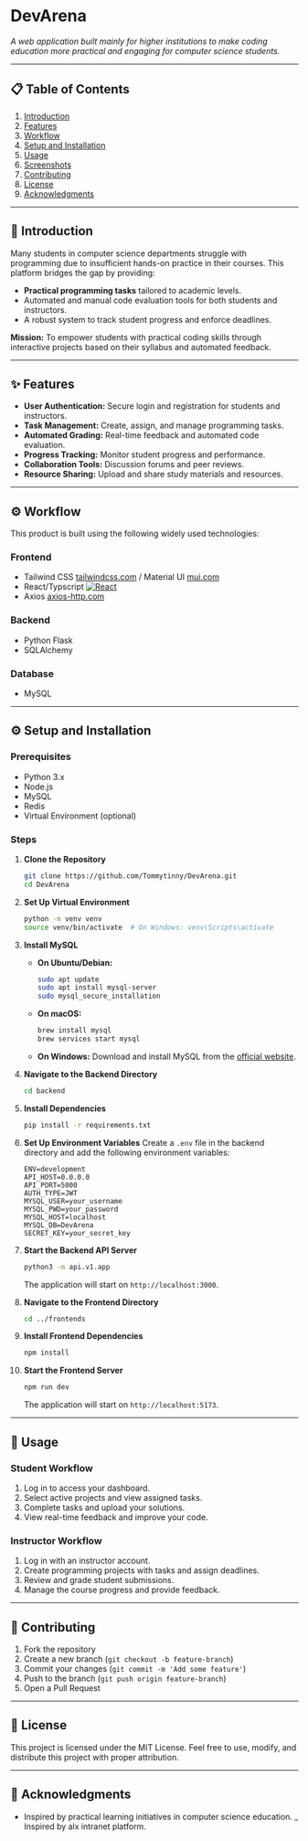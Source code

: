 # DevArena

_A web application built mainly for higher institutions to make coding education more practical and engaging for computer science students._  

---

## 📋 **Table of Contents**
1. [Introduction](#introduction)  
2. [Features](#features)  
3. [Workflow](#workflow)  
4. [Setup and Installation](#setup-and-installation)  
5. [Usage](#usage)  
6. [Screenshots](#screenshots)  
7. [Contributing](#contributing)  
8. [License](#license)  
9. [Acknowledgments](#acknowledgments)

---

## 📖 **Introduction**  
Many students in computer science departments struggle with programming due to insufficient hands-on practice in their courses. This platform bridges the gap by providing:  
- **Practical programming tasks** tailored to academic levels.  
- Automated and manual code evaluation tools for both students and instructors.  
- A robust system to track student progress and enforce deadlines.

**Mission:** To empower students with practical coding skills through interactive projects based on their syllabus and automated feedback.  

---

## ✨ **Features**
- **User Authentication:** Secure login and registration for students and instructors.
- **Task Management:** Create, assign, and manage programming tasks.
- **Automated Grading:** Real-time feedback and automated code evaluation.
- **Progress Tracking:** Monitor student progress and performance.
- **Collaboration Tools:** Discussion forums and peer reviews.
- **Resource Sharing:** Upload and share study materials and resources.

---

## ⚙️ **Workflow**

This product is built using the following widely used technologies:

### **Frontend**
- Tailwind CSS [tailwindcss.com](https://tailwindcss.com/) / Material UI [mui.com](https://mui.com/)
- React/Typscript [![React](https://img.shields.io/badge/React-17.x-blue?logo=react)](https://reactjs.org/)
- Axios [axios-http.com](https://axios-http.com)

### **Backend**
- Python Flask
- SQLAlchemy

### **Database**
- MySQL

---

## ⚙️ **Setup and Installation**  

### **Prerequisites**  
- Python 3.x  
- Node.js
- MySQL  
- Redis
- Virtual Environment (optional)  

### **Steps**  
1. **Clone the Repository**  
   ```bash
   git clone https://github.com/Tommytinny/DevArena.git
   cd DevArena
   ```
2. **Set Up Virtual Environment**
   ```bash
   python -m venv venv
   source venv/bin/activate  # On Windows: venv\Scripts\activate
   ```

3. **Install MySQL**
   - **On Ubuntu/Debian:**
     ```bash
     sudo apt update
     sudo apt install mysql-server
     sudo mysql_secure_installation
     ```
   - **On macOS:**
     ```bash
     brew install mysql
     brew services start mysql
     ```
   - **On Windows:**
     Download and install MySQL from the [official website](https://dev.mysql.com/downloads/installer/).

4. **Navigate to the Backend Directory**
   ```bash
   cd backend
   ```

5. **Install Dependencies**
   ```bash
   pip install -r requirements.txt
   ```

6. **Set Up Environment Variables**
   Create a `.env` file in the backend directory and add the following environment variables:
   ```env
   ENV=development
   API_HOST=0.0.0.0
   API_PORT=5000
   AUTH_TYPE=JWT
   MYSQL_USER=your_username
   MYSQL_PWD=your_password
   MYSQL_HOST=localhost
   MYSQL_DB=DevArena
   SECRET_KEY=your_secret_key
   ```

8. **Start the Backend API Server**
   ```bash
   python3 -m api.v1.app
   ```
   The application will start on `http://localhost:3000`.

9. **Navigate to the Frontend Directory**
   ```bash
   cd ../frontends
   ```

10. **Install Frontend Dependencies**
    ```bash
    npm install
    ```

11. **Start the Frontend Server**
    ```bash
    npm run dev
    ```
    The application will start on `http://localhost:5173`.

---

## 🚀 **Usage**

### **Student Workflow**
1. Log in to access your dashboard.
2. Select active projects and view assigned tasks.
3. Complete tasks and upload your solutions.
4. View real-time feedback and improve your code.

### **Instructor Workflow**
1. Log in with an instructor account.
2. Create programming projects with tasks and assign deadlines.
3. Review and grade student submissions.
4. Manage the course progress and provide feedback.


---

## 🤝 **Contributing**
1. Fork the repository
2. Create a new branch (`git checkout -b feature-branch`)
3. Commit your changes (`git commit -m 'Add some feature'`)
4. Push to the branch (`git push origin feature-branch`)
5. Open a Pull Request

---

## 📜 **License**
This project is licensed under the MIT License. Feel free to use, modify, and distribute this project with proper attribution.

---

## 🙌 **Acknowledgments**
- Inspired by practical learning initiatives in computer science education.
_ Inspired by alx intranet platform.
